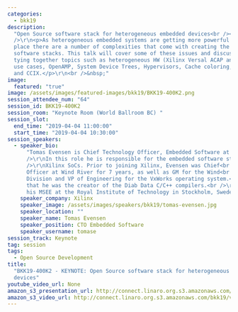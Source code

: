 ```yaml
---
categories:
  - bkk19
description:
  "Open Source software stack for heterogeneous embedded devices<br /><br
  />\r\n<p>As heterogeneous embedded systems are getting more powerful and common
  place there are a number of complexities that come with creating the associated
  software stacks. This talk will cover some of these issues and discuss solutions,
  tying together topics such as heterogeneous HW (Xilinx Versal ACAP and Zynq MPSoC),
  use cases, OpenAMP, System Device Trees, Hypervisors, Cache coloring, Ultra96V2
  and CCIX.</p>\r\n<br />&nbsp;"
image:
  featured: "true"
image: /assets/images/featured-images/bkk19/BKK19-400K2.png
session_attendee_num: "64"
session_id: BKK19-400K2
session_room: "Keynote Room (World Ballroom BC) "
session_slot:
  end_time: "2019-04-04 11:00:00"
  start_time: "2019-04-04 10:30:00"
session_speakers:
  - speaker_bio:
      "Tomas Evensen is Chief Technology Officer, Embedded Software at Xilinx.<br
      />\r\nIn this role he is responsible for the embedded software strategy for<br
      />\r\nXilinx SoCs. Prior to joining Xilinx, Evensen was Chief<br />\r\nTechnology
      Officer at Wind River for 7 years, as well as GM for the Wind<br />\r\nRiver Tools
      Division and VP of Engineering for the VxWorks operating system.<br />\r\nBefore
      that he was the creator of the Diab Data C/C++ compilers.<br />\r\nEvensen received
      his MSEE at the Royal Institute of Technology in Stockholm, Sweden."
    speaker_company: Xilinx
    speaker_image: /assets/images/speakers/bkk19/tomas-evensen.jpg
    speaker_location: ""
    speaker_name: Tomas Evensen
    speaker_position: CTO Embedded Software
    speaker_username: tomase
session_track: Keynote
tag: session
tags:
  - Open Source Development
title:
  "BKK19-400K2 - KEYNOTE: Open Source software stack for heterogeneous embedded
  devices"
youtube_video_url: None
amazon_s3_presentation_url: http://connect.linaro.org.s3.amazonaws.com/bkk19/presentations/bkk19-400k2.pdf
amazon_s3_video_url: http://connect.linaro.org.s3.amazonaws.com/bkk19/videos/bkk19-400k2.mp4
---
```

